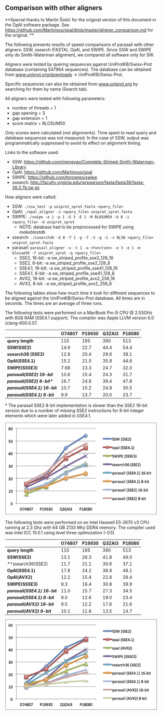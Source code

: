 ## Comparison with other aligners

**Special thanks to Martin Šošić for the original version of this
document in the OpAl software package. See
https://github.com/Martinsos/opal/blob/master/aligner_comparison.md for
the original. **

The following presents results of speed comparisons of parasail with
other aligners: SSW, ssearch (FASTA), OpAl, and SWIPE.  Since SSW and
SWIPE only do Smith-Waterman alignment, we compared all software only
for SW.

Aligners were tested by quering sequences against UniProtKB/Swiss-Prot
database (containing 547964 sequences).  The database can be obtained
from www.uniprot.org/downloads -> UniProtKB/Swiss-Prot.  

Specific sequences can also be obtained from www.uniprot.org by
searching for them by name (Search tab).

All aligners were tested with following parameters:
* number of threads = 1
* gap opening = 3
* gap extension = 1
* score matrix = BLOSUM50

Only scores were calculated (not alignments). Time spent to read query
and database sequences was not measured. In the case of SSW, output was
programmatically suppressed to avoid its effect on alignment timing.

Links to the software used:
* SSW: https://github.com/mengyao/Complete-Striped-Smith-Waterman-Library
* OpAl: https://github.com/Martinsos/opal
* SWIPE: https://github.com/torognes/swipe
* ssearch: http://faculty.virginia.edu/wrpearson/fasta/fasta36/fasta-36.3.7b.tar.gz

How aligners were called:
* SSW: `./ssw_test -p uniprot_sprot.fasta <query_file>`
* OpAl: `./opal_aligner -s <query_file> uniprot_sprot.fasta`
* SWIPE: `./swipe -a 1 -p 1 -G 3 -E 1 -M BLOSUM50 -b 0 -i <query_file> -d uniprot_sprot`
  * NOTE: database had to be preprocessed for SWIPE using _makeblastdb_
* ssearch: `./ssearch36 -d 0 -T 1 -p -f -3 -g -1 -s BL50 <query_file> uniprot_sprot.fasta`
* parasail: `parasail_aligner -x -t 1 -a <function> -o 3 -e 1 -m blosum50 -f uniprot_sprot -q <query_file>`
  * SSE2, 16-bit: -a sw_striped_profile_sse2_128_16
  * SSE2, 8-bit: -a sw_striped_profile_sse2_128_8
  * SSE4.1, 16-bit: -a sw_striped_profile_sse41_128_16
  * SSE4.1, 8-bit: -a sw_striped_profile_sse41_128_8
  * AVX2, 16-bit: -a sw_striped_profile_avx2_256_16
  * AVX2, 8-bit: -a sw_striped_profile_avx2_256_8

The following tables show how much time it took for different sequences to be
aligned against the UniProtKB/Swiss-Prot database. All times are in seconds. The times are an average of three runs.

The following tests were performed on a MacBook Pro i5 CPU @ 2.53GHz with 8GB
RAM (SSE4.1 support). The compiler was Apple LLVM version 6.0 (clang-600.0.57.

|                               |O74807  |P19930  |Q3ZAI3  |P18080|
|-------------------------------|--------|--------|--------|------|
| **query length**              |110     |195     |390     |513   |
| **SSW(SSE2)**                 |14.9    |22.7    |44.4    |54.4  |
| **ssearch36 (SSE2)**          |12.9    |20.4    |29.6    |38.1  |
| **OpAl(SSE4.1)**              |15.2    |21.5    |35.9    |44.6  |
| **SWIPE(SSSE3)**              |7.68    |13.3    |24.7    |32.0  |
| **_parasail(SSE2) 16-bit_**   |10.6    |15.4    |24.3    |31.7  |
| **_parasail(SSE2) 8-bit\*_**  |16.7    |24.8    |39.4    |47.8  |
| **_parasail(SSE4.1) 16-bit_** |10.7    |15.2    |24.8    |30.5  |
| **_parasail(SSE4.1) 8-bit_**  |9.9     |13.7    |20.0    |23.7  |

\* The parasail SSE2 8-bit implementation is slower than the SSE2 16-bit
version due to a number of missing SSE2 instructions for 8-bit integer
elements which were later added in SSE4.1.

![](images/perf_mac.png)

The following tests were performed on an Intel Haswell E5-2670 v3 CPU running
at 2.3 Ghz with 64 GB 2133 Mhz DDR4 memory. The compiler used was Intel ICC
15.0.1 using level three optimization (-O3).

|                               |O74807  |P19930  |Q3ZAI3  |P18080|
|-------------------------------|--------|--------|--------|------|
| **query length**              |110     |195     |390     |513   |
| **SSW(SSE2)**                 |13.1    |26.3    |41.8    |49.0  |
| **ssearch36(SSE2)             |11.7    |21.1    |30.6    |37.1  |
| **OpAl(SSE4.1)**              |17.8    |24.2    |38.9    |48.1  |
| **OpAl(AVX2)**                |12.2    |15.4    |22.8    |28.4  |
| **SWIPE(SSSE3)**              |9.3     |16.4    |30.8    |39.9  |
| **_parasail(SSE4.1) 16-bit_** |11.0    |15.7    |27.3    |34.5  |
| **_parasail(SSE4.1) 8-bit_**  |9.0     |12.6    |19.0    |23.4  |
| **_parasail(AVX2) 16-bit_**   |9.5     |12.2    |17.6    |21.6  |
| **_parasail(AVX2) 8-bit_**    |10.1    |11.8    |13.5    |14.7  |

![](images/perf_haswell.png)

